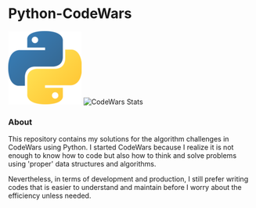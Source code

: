 # Python-CodeWars

![Python-Logo](/python_logo.png?raw=true)
![CodeWars Stats](https://www.codewars.com/users/romnegrillo/badges/large)

### About

This repository contains my solutions for the 
algorithm challenges in CodeWars using Python.
I started CodeWars because I realize it is not enough to
know how to code but also how to think and solve
problems using 'proper' data structures and algorithms.

Nevertheless, in terms of development and
production, I still prefer writing codes that is 
easier to understand and maintain before I worry
about the efficiency unless needed.



